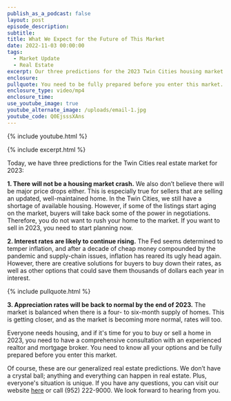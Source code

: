 ```yaml
---
publish_as_a_podcast: false
layout: post
episode_description:
subtitle:
title: What We Expect for the Future of This Market
date: 2022-11-03 00:00:00
tags:
  - Market Update
  - Real Estate
excerpt: Our three predictions for the 2023 Twin Cities housing market.
enclosure:
pullquote: You need to be fully prepared before you enter this market.
enclosure_type: video/mp4
enclosure_time:
use_youtube_image: true
youtube_alternate_image: /uploads/email-1.jpg
youtube_code: Q0EjsssXAns
---
```

{% include youtube.html %}

{% include excerpt.html %}

Today, we have three predictions for the Twin Cities real estate market for 2023:&nbsp;

**1\. There will not be a housing market crash.** We also don’t believe there will be major price drops either. This is especially true for sellers that are selling an updated, well-maintained home. In the Twin Cities, we still have a shortage of available housing. However, if some of the listings start aging on the market, buyers will take back some of the power in negotiations. Therefore, you do not want to rush your home to the market. If you want to sell in 2023, you need to start planning now.&nbsp;

**2\. Interest rates are likely to continue rising.** The Fed seems determined to temper inflation, and after a decade of cheap money compounded by the pandemic and supply-chain issues, inflation has reared its ugly head again. However, there are creative solutions for buyers to buy down their rates, as well as other options that could save them thousands of dollars each year in interest.&nbsp;

{% include pullquote.html %}

**3\. Appreciation rates will be back to normal by the end of 2023.** The market is balanced when there is a four- to six-month supply of homes. This is getting closer, and as the market is becoming more normal, rates will too.&nbsp;

Everyone needs housing, and if it's time for you to buy or sell a home in 2023, you need to have a comprehensive consultation with an experienced realtor and mortgage broker. You need to know all your options and be fully prepared before you enter this market.&nbsp;

Of course, these are our generalized real estate predictions. We don’t have a crystal ball; anything and everything can happen in real estate. Plus, everyone's situation is unique. If you have any questions, you can visit our website [here](https://www.johnschustergroup.com/) or call (952) 222-9000. We look forward to hearing from you.
